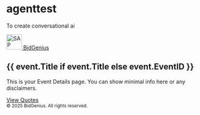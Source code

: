# agenttest
To create conversational ai

<!DOCTYPE html>
<html>
<head>
  <title>Event Details</title>
  <link rel="stylesheet" href="https://cdn.jsdelivr.net/npm/bootstrap@5.3.0-alpha3/dist/css/bootstrap.min.css">
</head>
<body>
  <!-- Example Navbar -->
  <nav class="navbar navbar-expand-lg navbar-dark bg-primary shadow">
    <div class="container-fluid">
      <a class="navbar-brand" href="{{ url_for('index') }}">
        <img src="https://upload.wikimedia.org/wikipedia/commons/thumb/5/59/SAP_2011_logo.svg/150px-SAP_2011_logo.svg.png" 
             alt="SAP Logo" height="40">
        BidGenius
      </a>
    </div>
  </nav>

  <div class="container mt-4">
      <h2>{{ event.Title if event.Title else event.EventID }}</h2>
      <p>This is your Event Details page. You can show minimal info here or any disclaimers.</p>
      <!-- Button to go to the new "viewQuotes" page -->
      <a href="{{ url_for('view_quotes', event_id=event.EventID) }}" class="btn btn-success">View Quotes</a>
  </div>

  <!-- Footer -->
  <footer class="bg-dark text-center text-white py-3 mt-5">
      <small>&copy; 2025 BidGenius. All rights reserved.</small>
  </footer>

  <script src="https://cdn.jsdelivr.net/npm/bootstrap@5.3.0-alpha3/dist/js/bootstrap.bundle.min.js"></script>
</body>
</html>
